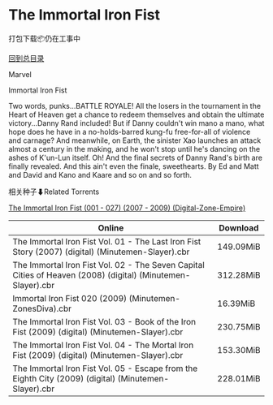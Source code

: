 # The Immortal Iron Fist

打包下载📦仍在工事中

[回到总目录](/Catalogs.md)

Marvel

Immortal Iron Fist

Two words, punks...BATTLE ROYALE! All the losers in the tournament in the Heart of Heaven get a chance to redeem themselves and obtain the ultimate victory...Danny Rand included! But if Danny couldn't win mano a mano, what hope does he have in a no-holds-barred kung-fu free-for-all of violence and carnage? And meanwhile, on Earth, the sinister Xao launches an attack almost a century in the making, and he won't stop until he's dancing on the ashes of K'un-Lun itself. Oh! And the final secrets of Danny Rand's birth are finally revealed. And this ain't even the finale, sweethearts. By Ed and Matt and David and Kano and Kaare and so on and so forth. 





相关种子⬇Related Torrents

[The Immortal Iron Fist (001 - 027) (2007 - 2009) (Digital-Zone-Empire)](https://github.com/alicewish/markdown/blob/master/torrent/The-Immortal-Iron-Fist--001---027---2007---2009---Digital-Zone-Empire.md)

Online | Download
--- | ---
The Immortal Iron Fist Vol. 01 - The Last Iron Fist Story (2007) (digital) (Minutemen-Slayer).cbr | 149.09MiB
The Immortal Iron Fist Vol. 02 - The Seven Capital Cities of Heaven (2008) (digital) (Minutemen-Slayer).cbr | 312.28MiB
Immortal Iron Fist 020 (2009) (Minutemen-ZonesDiva).cbr | 16.39MiB
The Immortal Iron Fist Vol. 03 - Book of the Iron Fist (2009) (digital) (Minutemen-Slayer).cbr | 230.75MiB
The Immortal Iron Fist Vol. 04 - The Mortal Iron Fist (2009) (digital) (Minutemen-Slayer).cbr | 153.30MiB
The Immortal Iron Fist Vol. 05 - Escape from the Eighth City (2009) (digital) (Minutemen-Slayer).cbr | 228.01MiB